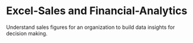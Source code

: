 # Excel-Sales and Financial-Analytics
Understand sales figures for an organization to build data insights for decision making.
